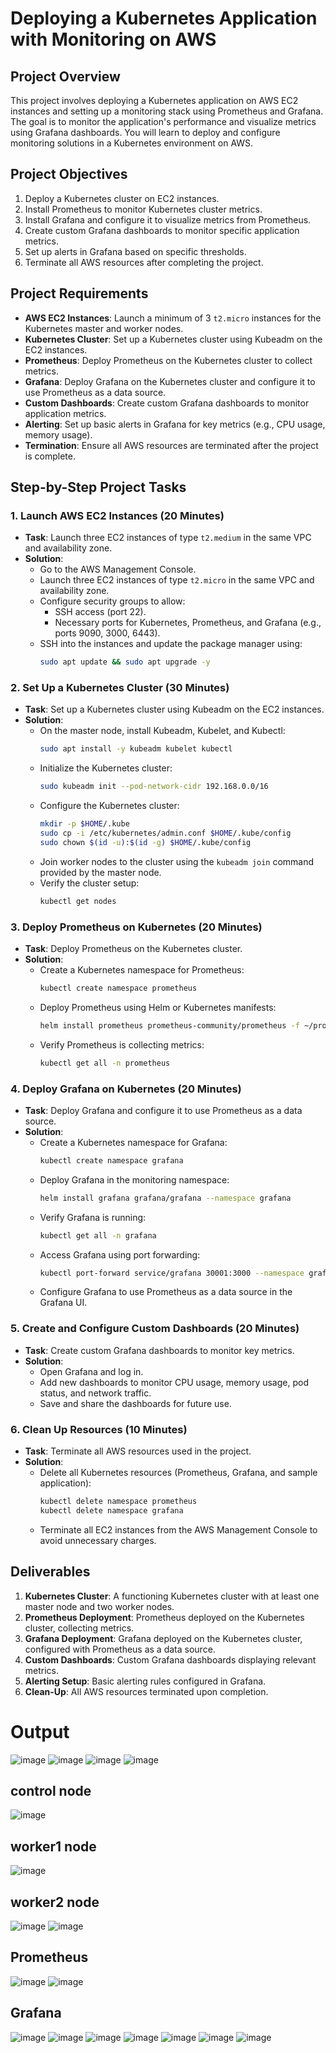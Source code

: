 # Deploying a Kubernetes Application with Monitoring on AWS

## Project Overview
This project involves deploying a Kubernetes application on AWS EC2 instances and setting up a monitoring stack using Prometheus and Grafana. The goal is to monitor the application's performance and visualize metrics using Grafana dashboards. You will learn to deploy and configure monitoring solutions in a Kubernetes environment on AWS.

## Project Objectives
1. Deploy a Kubernetes cluster on EC2 instances.
2. Install Prometheus to monitor Kubernetes cluster metrics.
3. Install Grafana and configure it to visualize metrics from Prometheus.
4. Create custom Grafana dashboards to monitor specific application metrics.
5. Set up alerts in Grafana based on specific thresholds.
6. Terminate all AWS resources after completing the project.

## Project Requirements
- **AWS EC2 Instances**: Launch a minimum of 3 `t2.micro` instances for the Kubernetes master and worker nodes.
- **Kubernetes Cluster**: Set up a Kubernetes cluster using Kubeadm on the EC2 instances.
- **Prometheus**: Deploy Prometheus on the Kubernetes cluster to collect metrics.
- **Grafana**: Deploy Grafana on the Kubernetes cluster and configure it to use Prometheus as a data source.
- **Custom Dashboards**: Create custom Grafana dashboards to monitor application metrics.
- **Alerting**: Set up basic alerts in Grafana for key metrics (e.g., CPU usage, memory usage).
- **Termination**: Ensure all AWS resources are terminated after the project is complete.

## Step-by-Step Project Tasks

### 1. Launch AWS EC2 Instances (20 Minutes)
- **Task**: Launch three EC2 instances of type `t2.medium` in the same VPC and availability zone.
- **Solution**:
  - Go to the AWS Management Console.
  - Launch three EC2 instances of type `t2.micro` in the same VPC and availability zone.
  - Configure security groups to allow:
    - SSH access (port 22).
    - Necessary ports for Kubernetes, Prometheus, and Grafana (e.g., ports 9090, 3000, 6443).
  - SSH into the instances and update the package manager using:
    ```bash
    sudo apt update && sudo apt upgrade -y
    ```

### 2. Set Up a Kubernetes Cluster (30 Minutes)
- **Task**: Set up a Kubernetes cluster using Kubeadm on the EC2 instances.
- **Solution**:
  - On the master node, install Kubeadm, Kubelet, and Kubectl:
    ```bash
    sudo apt install -y kubeadm kubelet kubectl
    ```
  - Initialize the Kubernetes cluster:
    ```bash
    sudo kubeadm init --pod-network-cidr 192.168.0.0/16 
    ```
  - Configure the Kubernetes cluster:
    ```bash
    mkdir -p $HOME/.kube
    sudo cp -i /etc/kubernetes/admin.conf $HOME/.kube/config
    sudo chown $(id -u):$(id -g) $HOME/.kube/config
    ```
  - Join worker nodes to the cluster using the `kubeadm join` command provided by the master node.
  - Verify the cluster setup:
    ```bash
    kubectl get nodes
    ```

### 3. Deploy Prometheus on Kubernetes (20 Minutes)
- **Task**: Deploy Prometheus on the Kubernetes cluster.
- **Solution**:
  - Create a Kubernetes namespace for Prometheus:
    ```bash
    kubectl create namespace prometheus
    ```
  - Deploy Prometheus using Helm or Kubernetes manifests:
    ```bash
    helm install prometheus prometheus-community/prometheus -f ~/prometheus-values.yml --namespace prometheus
    ```
  - Verify Prometheus is collecting metrics:
    ```bash
    kubectl get all -n prometheus
    ```

### 4. Deploy Grafana on Kubernetes (20 Minutes)
- **Task**: Deploy Grafana and configure it to use Prometheus as a data source.
- **Solution**:
  - Create a Kubernetes namespace for Grafana:
    ```bash
    kubectl create namespace grafana
    ```
  - Deploy Grafana in the monitoring namespace:
    ```bash
    helm install grafana grafana/grafana --namespace grafana
    ```
  - Verify Grafana is running:
    ```bash
    kubectl get all -n grafana
    ```
  - Access Grafana using port forwarding:
    ```bash
    kubectl port-forward service/grafana 30001:3000 --namespace grafana
    ```
  - Configure Grafana to use Prometheus as a data source in the Grafana UI.

### 5. Create and Configure Custom Dashboards (20 Minutes)
- **Task**: Create custom Grafana dashboards to monitor key metrics.
- **Solution**:
  - Open Grafana and log in.
  - Add new dashboards to monitor CPU usage, memory usage, pod status, and network traffic.
  - Save and share the dashboards for future use.

### 6. Clean Up Resources (10 Minutes)
- **Task**: Terminate all AWS resources used in the project.
- **Solution**:
  - Delete all Kubernetes resources (Prometheus, Grafana, and sample application):
    ```bash
    kubectl delete namespace prometheus
    kubectl delete namespace grafana
    ```
  - Terminate all EC2 instances from the AWS Management Console to avoid unnecessary charges.

## Deliverables
1. **Kubernetes Cluster**: A functioning Kubernetes cluster with at least one master node and two worker nodes.
2. **Prometheus Deployment**: Prometheus deployed on the Kubernetes cluster, collecting metrics.
3. **Grafana Deployment**: Grafana deployed on the Kubernetes cluster, configured with Prometheus as a data source.
4. **Custom Dashboards**: Custom Grafana dashboards displaying relevant metrics.
5. **Alerting Setup**: Basic alerting rules configured in Grafana.
6. **Clean-Up**: All AWS resources terminated upon completion.


# Output
![image](https://private-user-images.githubusercontent.com/117109265/363418384-8f213891-608a-451a-a841-70b737fbe92c.png?jwt=eyJhbGciOiJIUzI1NiIsInR5cCI6IkpXVCJ9.eyJpc3MiOiJnaXRodWIuY29tIiwiYXVkIjoicmF3LmdpdGh1YnVzZXJjb250ZW50LmNvbSIsImtleSI6ImtleTUiLCJleHAiOjE3MjU1Mjg5ODQsIm5iZiI6MTcyNTUyODY4NCwicGF0aCI6Ii8xMTcxMDkyNjUvMzYzNDE4Mzg0LThmMjEzODkxLTYwOGEtNDUxYS1hODQxLTcwYjczN2ZiZTkyYy5wbmc_WC1BbXotQWxnb3JpdGhtPUFXUzQtSE1BQy1TSEEyNTYmWC1BbXotQ3JlZGVudGlhbD1BS0lBVkNPRFlMU0E1M1BRSzRaQSUyRjIwMjQwOTA1JTJGdXMtZWFzdC0xJTJGczMlMkZhd3M0X3JlcXVlc3QmWC1BbXotRGF0ZT0yMDI0MDkwNVQwOTMxMjRaJlgtQW16LUV4cGlyZXM9MzAwJlgtQW16LVNpZ25hdHVyZT1hNGNmOWMxOTEzN2UwMWEzZmNhMzBkN2Q0YWFjZjA1NWYzMjNkMTczNWUwZDY0N2Y2N2Q1YjQ2NWUxYmYyMWFiJlgtQW16LVNpZ25lZEhlYWRlcnM9aG9zdCZhY3Rvcl9pZD0wJmtleV9pZD0wJnJlcG9faWQ9MCJ9.QvO_xnQGOAXcIYcrgW0GGdMICk3GbBoqa7zFI4zVBJg)
![image](https://github.com/user-attachments/assets/4ebde22b-2f92-41df-a633-77cc70ea0cd3)
![image](https://github.com/user-attachments/assets/91164622-7215-4c76-9dfa-df733b3d17ea)
![image](https://github.com/user-attachments/assets/2684e3b3-2f19-4397-a6b8-f7f6179f41cc)

## control node
![image](https://github.com/user-attachments/assets/d173643a-991f-42db-a905-2af357fa1d7c)

## worker1 node
![image](https://github.com/user-attachments/assets/cbddb1ef-3753-4724-b2cf-e27ff623cd4e)

## worker2 node
![image](https://github.com/user-attachments/assets/1364104f-ae43-42a6-bd0d-b4e27e7e773d)
![image](https://github.com/user-attachments/assets/a56520e7-cc02-4c08-b379-cbf255fbfd1b)

## Prometheus
![image](https://github.com/user-attachments/assets/ff71575d-199e-4a70-bb5a-18001405b05c)
![image](https://github.com/user-attachments/assets/5b6e8dbb-414f-4fa7-9978-8d88dbc99254)

## Grafana
![image](https://github.com/user-attachments/assets/85c31fe5-b136-46eb-9f42-714747e9e823)
![image](https://github.com/user-attachments/assets/1c209c6e-309b-499c-9535-dd2c1a584a03)
![image](https://github.com/user-attachments/assets/c72478e0-a7b8-4914-8aaa-75d672873ccf)
![image](https://github.com/user-attachments/assets/4aa78907-c3d0-4b66-82b3-a8f108bd3cdc)
![image](https://github.com/user-attachments/assets/1aa20e08-af26-484d-850a-15bb285a50d0)
![image](https://github.com/user-attachments/assets/83f55424-76b4-4de7-9f7d-b04b412ae2fb)
![image](https://github.com/user-attachments/assets/0ebb71ce-9b86-4a2b-8e39-fa0b5620568f)
















